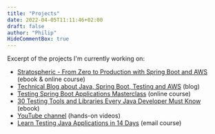 ```yaml
---
title: "Projects"
date: 2022-04-05T11:11:46+02:00
draft: false
author: "Philip"
HideCommentBox: true
---
```


Excerpt of the projects I'm currently working on:

- [Stratospheric - From Zero to Production with Spring Boot and AWS](https://stratospheric.dev/) (ebook & online course)
- [Technical Blog about Java, Spring Boot, Testing and AWS](https://rieckpil.de) (blog)
- [Testing Spring Boot Applications Masterclass](https://rieckpil.de/testing-spring-boot-applications-masterclass/) (online course)
- [30 Testing Tools and Libraries Every Java Developer Must Know](https://rieckpil.de/testing-tools-and-libraries-every-java-developer-must-know/) (ebook)
- [YouTube channel](https://www.youtube.com/c/rieckpil) (hands-on videos)
- [Learn Testing Java Applications in 14 Days](https://rieckpil.de/getting-started-with-testing-java-applications-email-course/) (email course)


